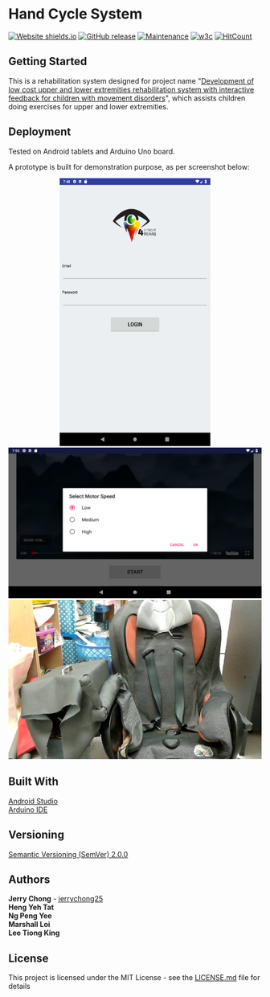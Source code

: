# Hand Cycle System

[![Website shields.io](https://img.shields.io/website-up-down-green-red/http/shields.io.svg)](https://ieeemysight4rehab.github.io/)
[![GitHub release](https://img.shields.io/github/release/jerrychong25/HandCycleSystem.svg)](https://gitHub.com/jerrychong25/HandCycleSystem/releases/)
[![Maintenance](https://img.shields.io/badge/Maintained%3F-yes-green.svg)](https://github.com/jerrychong25/HandCycleSystem/graphs/commit-activity)
[![w3c](https://img.shields.io/w3c-validation/default?targetUrl=https%3A%2F%2Fieeemysight4rehab.github.io%2F)](https://ieeemysight4rehab.github.io/)
[![HitCount](http://hits.dwyl.com/jerrychong25/HandCycleSystem.svg)](http://hits.dwyl.com/jerrychong25/HandCycleSystem)

## Getting Started

This is a rehabilitation system designed for project name "[Development of low cost upper and lower extremities rehabilitation system with interactive feedback for children with movement disorders](https://ieeexplore.ieee.org/document/7843556)", which assists children doing exercises for upper and lower extremities.

## Deployment

Tested on Android tablets and Arduino Uno board.<br>

A prototype is built for demonstration purpose, as per screenshot below:<br>
<p align="center">
  <img src="Tablet7ScreenShot1.png" alt="Hand Cycle Screenshot Login"
       width="300" height="533"><br>
  <img src="Tablet7ScreenShot5.png" alt="Hand Cycle Screenshot Menu"
       width="533" height="300"><br>
  <img src="OverallScreenshot.png" alt="Prototype">
</p>

## Built With

[Android Studio](https://developer.android.com/studio/)<br>
[Arduino IDE](https://www.arduino.cc/en/Main/Software)

## Versioning

[Semantic Versioning (SemVer) 2.0.0](http://semver.org/)

## Authors

**Jerry Chong** - [jerrychong25](https://github.com/jerrychong25)<br>
**Heng Yeh Tat**<br>
**Ng Peng Yee**<br>
**Marshall Loi**<br>
**Lee Tiong King**

## License

This project is licensed under the MIT License - see the [LICENSE.md](LICENSE.md) file for details
